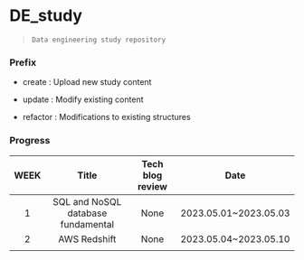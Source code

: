 # DE_study

> ```
> Data engineering study repository 
> ```



### Prefix

* create : Upload new study content
* update : Modify existing content

* refactor : Modifications to existing structures

### Progress

| WEEK |               Title                | Tech blog review |         Date          |
| :--: | :--------------------------------: | :--------------: | :-------------------: |
|  1   | SQL and NoSQL database fundamental |       None       | 2023.05.01~2023.05.03 |
|  2   |            AWS Redshift            |       None       | 2023.05.04~2023.05.10 |
|      |                                    |                  |                       |

